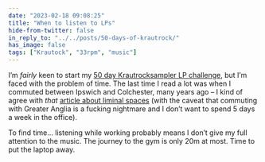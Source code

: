 ```yaml
---
date: "2023-02-18 09:08:25"
title: "When to listen to LPs"
hide-from-twitter: false
in_reply_to: "../../posts/50-days-of-krautrock/"
has_image: false
tags: ["Krautock", "33rpm", "music"]
---
```


I’m _fairly_ keen to start my [50 day Krautrocksampler LP challenge](../../posts/50-days-of-krautrock/), but I’m faced with the problem of time. The last time I read a lot was when I commuted between Ipswich and Colchester, many years ago – I kind of agree with _that_ [article about liminal spaces](https://fortune.com/2023/02/02/remote-work-why-do-i-miss-commuting-psychological-detach-recovery-liminal-space-management-study/) (with the caveat that commuting with Greater Anglia is a fucking nightmare and I don’t want to spend 5 days a week in the office).

To find time… listening while working probably means I don’t give my full attention to the music. The journey to the gym is only 20m at most. Time to put the laptop away.
